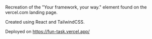 Recreation of the "Your framework, your way." element found on the vercel.com landing page.

Created using React and TailwindCSS.

Deployed on https://fun-task.vercel.app/
